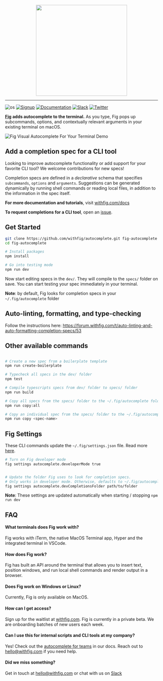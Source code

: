 <p align="center">
    <img width="300" src="https://github.com/withfig/fig/blob/main/static/FigBanner.png?raw=true"/>
</p>

---

![os](https://img.shields.io/badge/os-%20macOS-light)
[![Signup](https://img.shields.io/badge/signup-private%20beta-blueviolet)](https://withfig.com?ref=github_autocomplete)
[![Documentation](https://img.shields.io/badge/documentation-black)](https://withfig.com/docs/autocomplete/getting-started)
[![Slack](https://img.shields.io/badge/slack-purple)](https://withfig.com/community)
[![Twitter](https://img.shields.io/twitter/follow/withfig.svg?style=social&label=Follow)](https://twitter.com/intent/follow?screen_name=withfig)

**[Fig](https://withfig.com?ref=github_autocomplete) adds autocomplete to the terminal.** As you type, Fig pops up subcommands, options, and contextually relevant arguments in your existing terminal on macOS.


![Fig Visual Autocomplete For Your Terminal Demo](https://withfig.com/gifs/demo-with-header.gif)


## Add a completion spec for a CLI tool 
Looking to improve autocomplete functionality or add support for your favorite CLI tool? We welcome contributions for new specs!

Completion specs are defined in a *declarative* schema that specifies `subcommands`, `options` and `arguments`. Suggestions can be generated dynamically by running shell commands or reading local files, in addition to the information in the spec itself.

**For more documentation and tutorials**, visit [withfig.com/docs](https://withfig.com/docs/autocomplete/getting-started)

**To request completions for a CLI tool**, open an [issue](https://github.com/withfig/autocomplete/issues/new).


## Get Started

```bash
git clone https://github.com/withfig/autocomplete.git fig-autocomplete
cd fig-autocomplete

# Install packages
npm install

# Go into testing mode
npm run dev
```

Now start editing specs in the `dev/`. They will compile to the `specs/` folder on save. You can start testing your spec immediately in your terminal.

**Note**: by default, Fig looks for completion specs in your `~/.fig/autocomplete` folder
<br/>


## Auto-linting, formatting, and type-checking
Follow the instructions here: https://forum.withfig.com/t/auto-linting-and-auto-formatting-completion-specs/53


## Other available commands
```bash

# Create a new spec from a boilerplate template
npm run create-boilerplate

# Typecheck all specs in the dev/ folder
npm test

# Compile typescripts specs from dev/ folder to specs/ folder
npm run build

# Copy all specs from the specs/ folder to the ~/.fig/autocomplete folder
npm run copy:all

# Copy an individual spec from the specs/ folder to the ~/.fig/autocomplete folder
npm run copy <spec-name>
```


## Fig Settings
These CLI commands update the `~/.fig/settings.json` file. Read more [here](https://withfig.com/docs/support/settings). 


```bash
# Turn on Fig developer mode
fig settings autocomplete.developerMode true


# Update the folder Fig uses to look for completion specs. 
# Only works in developer mode. Otherwise, defaults to ~/.fig/autocomplete
fig settings autocomplete.devCompletionsFolder path/to/folder
```
**Note**: These settings are updated automatically when starting / stopping `npm run dev`

## FAQ

#### What terminals does Fig work with?
Fig works with iTerm, the native MacOS Terminal app, Hyper and the integrated terminal in VSCode.

#### How does Fig work?
Fig has built an API around the terminal that allows you to insert text, position windows, and run local shell commands and render output in a browser.

#### Does Fig work on Windows or Linux?
Currently, Fig is only available on MacOS.

#### How can I get access?
Sign up for the waitlist at [withfig.com](https://withfig.com?ref=github-autocomplete). Fig is currently in a private beta. We are onboarding batches of new users each week. 

#### Can I use this for internal scripts and CLI tools at my company?
Yes! Check out the [autocomplete for teams](https://withfig.com/docs/autocomplete/autocomplete-for-teams) in our docs. Reach out to hello@withfig.com if you need help.


#### Did we miss something?
Get in touch at hello@withfig.com or chat with us on [Slack](https://withfig.com/community)
